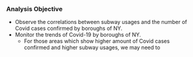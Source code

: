 ### Analysis Objective
* Observe the correlations between subway usages and the number of Covid cases confirmed by boroughs of NY.
* Monitor the trends of Covid-19 by boroughs of NY.
  * For those areas which show higher amount of Covid cases confirmed and higher subway usages, we may need to 
